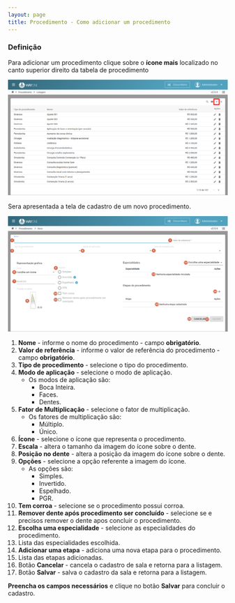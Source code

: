 ```yaml
---
layout: page
title: Procedimento - Como adicionar um procedimento
---
```


### Definição

Para adicionar um procedimento clique sobre o **ícone mais** localizado no canto superior direito da tabela de procedimento

<p align="center">
  <img alt="adicionar-procedimento-img-1" src="adicionar-procedimento-img-1.png" width="800">
</p>

Sera apresentada a tela de cadastro de um novo procedimento.

<p align="center">
  <img alt="adicionar-procedimento-img-2" src="adicionar-procedimento-img-2.png" width="800">
</p>

1. **Nome** - informe o nome do procedimento - campo **obrigatório**.
2. **Valor de referência** - informe o valor de referência do procedimento - campo **obrigatório**.
3. **Tipo de procedimento** - selecione o tipo do procedimento.
4. **Modo de aplicação** - selecione o modo de aplicação.
    - Os modos de aplicação são:
        - Boca Inteira.
        - Faces.
        - Dentes.
5. **Fator de Multiplicação** - selecione o fator de multiplicação.
    - Os fatores de multiplicação são:
        - Múltiplo.
        - Único.
6. **Ícone** - selecione o ícone que representa o procedimento.
7. **Escala** - altera o tamanho da imagem do ícone sobre o dente.
8. **Posição no dente** - altera a posição da imagem do ícone sobre o dente.
9. **Opções** - selecione a opção referente a imagem do ícone.
    - As opções são:
        - Simples.
        - Invertido.
        - Espelhado.
        - PGR.    
10. **Tem corroa** - selecione se o procedimento possui corroa.
11. **Remover dente após procedimento ser concluído** - selecione se e precisos remover o dente apos concluir o procedimento.
12. **Escolha uma especialidade** - selecione as especialidades do procedimento.
13. Lista das especialidades escolhida.
14. **Adicionar uma etapa** - adiciona uma nova etapa para o procedimento.
15. Lista das etapas adicionadas.
16. Botão **Cancelar** - cancela o cadastro de sala e retorna para a listagem.
17. Botão **Salvar** - salva o cadastro da sala e retorna para a listagem.

**Preencha os campos necessários** e clique no botão **Salvar** para concluir o cadastro.

